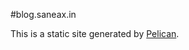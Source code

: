 #blog.saneax.in

This is a static site generated by [Pelican](http://docs.getpelican.com/en/3.3.0/).



